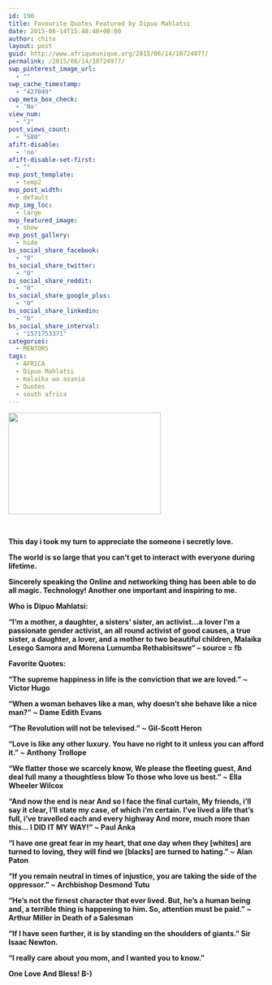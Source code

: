 ```yaml
---
id: 190
title: Favourite Quotes Featured by Dipuo Mahlatsi
date: 2015-06-14T15:48:48+00:00
author: chito
layout: post
guid: http://www.afriqueunique.org/2015/06/14/10724977/
permalink: /2015/06/14/10724977/
swp_pinterest_image_url:
  - ""
swp_cache_timestamp:
  - "427049"
cwp_meta_box_check:
  - 'No'
view_num:
  - "2"
post_views_count:
  - "580"
afift-disable:
  - 'no'
afift-disable-set-first:
  - ""
mvp_post_template:
  - temp2
mvp_post_width:
  - default
mvp_img_loc:
  - large
mvp_featured_image:
  - show
mvp_post_gallery:
  - hide
bs_social_share_facebook:
  - "0"
bs_social_share_twitter:
  - "0"
bs_social_share_reddit:
  - "0"
bs_social_share_google_plus:
  - "0"
bs_social_share_linkedin:
  - "0"
bs_social_share_interval:
  - "1571753371"
categories:
  - MENTORS
tags:
  - AFRICA
  - Dipuo Mahlatsi
  - malaika wa azania
  - Quotes
  - south africa
---
```

<img loading="lazy" class="size-medium wp-image-2770 aligncenter" src="https://www.afriqueunique.org/wp-content/uploads/2018/08/fig-10-08-2018_04-48-54-300x200.jpg" alt="" width="300" height="200" />

&nbsp;

**This day i took my turn to appreciate the someone i secretly love.**

**The world is so large that you can&#8217;t get to interact with everyone during lifetime.**

**Sincerely speaking the Online and networking thing has been able to do all magic. Technology! Another one important and inspiring to me.**

**Who is Dipuo Mahlatsi:**

**&#8220;I&#8217;m a mother, a daughter, a sisters&#8217; sister, an activist&#8230;a lover I&#8217;m a passionate gender activist, an all round activist of good causes, a true sister, a daughter, a lover, and a mother to two beautiful children, Malaika Lesego Samora and Morena Lumumba Rethabisitswe&#8221; &#8211; source = fb**

**Favorite Quotes:**

**&#8220;The supreme happiness in life is the conviction that we are loved.&#8221; ~ Victor Hugo**

**&#8220;When a woman behaves like a man, why doesn&#8217;t she behave like a nice man?&#8221; ~ Dame Edith Evans**

**&#8220;The Revolution will not be televised.&#8221; ~ Gil-Scott Heron**

**&#8220;Love is like any other luxury. You have no right to it unless you can afford it.&#8221; ~ Anthony Trollope**

**&#8220;We flatter those we scarcely know, We please the fleeting guest, And deal full many a thoughtless blow To those who love us best.&#8221; ~ Ella Wheeler Wilcox**

**&#8220;And now the end is near And so I face the final curtain, My friends, i&#8217;ll say it clear, I&#8217;ll state my case, of which i&#8217;m certain. I&#8217;ve lived a life that&#8217;s full, i&#8217;ve travelled each and every highway And more, much more than this&#8230; I DID IT MY WAY!&#8221; ~ Paul Anka**

**&#8220;I have one great fear in my heart, that one day when they [whites] are turned to loving, they will find we [blacks] are turned to hating.&#8221; ~ Alan Paton**

**&#8220;If you remain neutral in times of injustice, you are taking the side of the oppressor.&#8221; ~ Archbishop Desmond Tutu**

**&#8220;He&#8217;s not the firnest character that ever lived. But, he&#8217;s a human being and, a terrible thing is happening to him. So, attention must be paid.&#8221; ~ Arthur Miller in Death of a Salesman**

**&#8220;If I have seen further, it is by standing on the shoulders of giants.&#8221; Sir Isaac Newton.**

**“I really care about you mom, and I wanted you to know.”**

**One Love And Bless! B-)**